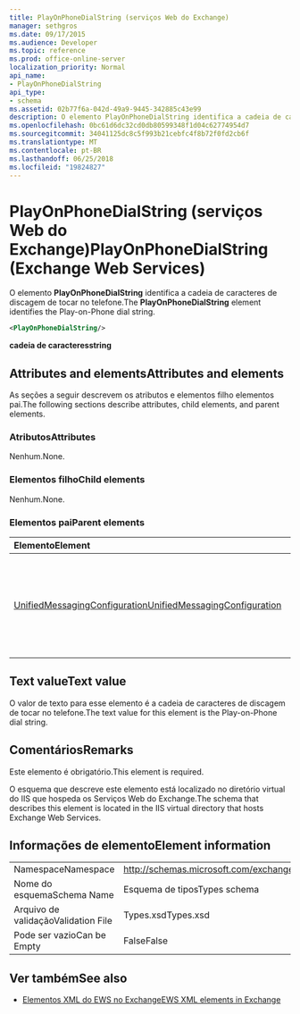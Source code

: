```yaml
---
title: PlayOnPhoneDialString (serviços Web do Exchange)
manager: sethgros
ms.date: 09/17/2015
ms.audience: Developer
ms.topic: reference
ms.prod: office-online-server
localization_priority: Normal
api_name:
- PlayOnPhoneDialString
api_type:
- schema
ms.assetid: 02b77f6a-042d-49a9-9445-342885c43e99
description: O elemento PlayOnPhoneDialString identifica a cadeia de caracteres de discagem de tocar no telefone.
ms.openlocfilehash: 0bc61d6dc32cd0db80599348f1d04c62774954d7
ms.sourcegitcommit: 34041125dc8c5f993b21cebfc4f8b72f0fd2cb6f
ms.translationtype: MT
ms.contentlocale: pt-BR
ms.lasthandoff: 06/25/2018
ms.locfileid: "19824827"
---
```

# <a name="playonphonedialstring-exchange-web-services"></a><span data-ttu-id="e29e3-103">PlayOnPhoneDialString (serviços Web do Exchange)</span><span class="sxs-lookup"><span data-stu-id="e29e3-103">PlayOnPhoneDialString (Exchange Web Services)</span></span>

<span data-ttu-id="e29e3-104">O elemento **PlayOnPhoneDialString** identifica a cadeia de caracteres de discagem de tocar no telefone.</span><span class="sxs-lookup"><span data-stu-id="e29e3-104">The **PlayOnPhoneDialString** element identifies the Play-on-Phone dial string.</span></span> 
  
```XML
<PlayOnPhoneDialString/>
```

 <span data-ttu-id="e29e3-105">**cadeia de caracteres**</span><span class="sxs-lookup"><span data-stu-id="e29e3-105">**string**</span></span>
## <a name="attributes-and-elements"></a><span data-ttu-id="e29e3-106">Attributes and elements</span><span class="sxs-lookup"><span data-stu-id="e29e3-106">Attributes and elements</span></span>

<span data-ttu-id="e29e3-107">As seções a seguir descrevem os atributos e elementos filho elementos pai.</span><span class="sxs-lookup"><span data-stu-id="e29e3-107">The following sections describe attributes, child elements, and parent elements.</span></span>
  
### <a name="attributes"></a><span data-ttu-id="e29e3-108">Atributos</span><span class="sxs-lookup"><span data-stu-id="e29e3-108">Attributes</span></span>

<span data-ttu-id="e29e3-109">Nenhum.</span><span class="sxs-lookup"><span data-stu-id="e29e3-109">None.</span></span>
  
### <a name="child-elements"></a><span data-ttu-id="e29e3-110">Elementos filho</span><span class="sxs-lookup"><span data-stu-id="e29e3-110">Child elements</span></span>

<span data-ttu-id="e29e3-111">Nenhum.</span><span class="sxs-lookup"><span data-stu-id="e29e3-111">None.</span></span>
  
### <a name="parent-elements"></a><span data-ttu-id="e29e3-112">Elementos pai</span><span class="sxs-lookup"><span data-stu-id="e29e3-112">Parent elements</span></span>

|<span data-ttu-id="e29e3-113">**Elemento**</span><span class="sxs-lookup"><span data-stu-id="e29e3-113">**Element**</span></span>|<span data-ttu-id="e29e3-114">**Descrição**</span><span class="sxs-lookup"><span data-stu-id="e29e3-114">**Description**</span></span>|
|:-----|:-----|
|[<span data-ttu-id="e29e3-115">UnifiedMessagingConfiguration</span><span class="sxs-lookup"><span data-stu-id="e29e3-115">UnifiedMessagingConfiguration</span></span>](unifiedmessagingconfiguration.md) <br/> |<span data-ttu-id="e29e3-116">Contém informações de configuração de serviço para o serviço de Unificação de mensagens.</span><span class="sxs-lookup"><span data-stu-id="e29e3-116">Contains service configuration information for the Unified Messaging service.</span></span>  <br/> |
   
## <a name="text-value"></a><span data-ttu-id="e29e3-117">Text value</span><span class="sxs-lookup"><span data-stu-id="e29e3-117">Text value</span></span>

<span data-ttu-id="e29e3-118">O valor de texto para esse elemento é a cadeia de caracteres de discagem de tocar no telefone.</span><span class="sxs-lookup"><span data-stu-id="e29e3-118">The text value for this element is the Play-on-Phone dial string.</span></span>
  
## <a name="remarks"></a><span data-ttu-id="e29e3-119">Comentários</span><span class="sxs-lookup"><span data-stu-id="e29e3-119">Remarks</span></span>

<span data-ttu-id="e29e3-120">Este elemento é obrigatório.</span><span class="sxs-lookup"><span data-stu-id="e29e3-120">This element is required.</span></span>
  
<span data-ttu-id="e29e3-121">O esquema que descreve este elemento está localizado no diretório virtual do IIS que hospeda os Serviços Web do Exchange.</span><span class="sxs-lookup"><span data-stu-id="e29e3-121">The schema that describes this element is located in the IIS virtual directory that hosts Exchange Web Services.</span></span>
  
## <a name="element-information"></a><span data-ttu-id="e29e3-122">Informações de elemento</span><span class="sxs-lookup"><span data-stu-id="e29e3-122">Element information</span></span>

|||
|:-----|:-----|
|<span data-ttu-id="e29e3-123">Namespace</span><span class="sxs-lookup"><span data-stu-id="e29e3-123">Namespace</span></span>  <br/> |http://schemas.microsoft.com/exchange/services/2006/types  <br/> |
|<span data-ttu-id="e29e3-124">Nome do esquema</span><span class="sxs-lookup"><span data-stu-id="e29e3-124">Schema Name</span></span>  <br/> |<span data-ttu-id="e29e3-125">Esquema de tipos</span><span class="sxs-lookup"><span data-stu-id="e29e3-125">Types schema</span></span>  <br/> |
|<span data-ttu-id="e29e3-126">Arquivo de validação</span><span class="sxs-lookup"><span data-stu-id="e29e3-126">Validation File</span></span>  <br/> |<span data-ttu-id="e29e3-127">Types.xsd</span><span class="sxs-lookup"><span data-stu-id="e29e3-127">Types.xsd</span></span>  <br/> |
|<span data-ttu-id="e29e3-128">Pode ser vazio</span><span class="sxs-lookup"><span data-stu-id="e29e3-128">Can be Empty</span></span>  <br/> |<span data-ttu-id="e29e3-129">False</span><span class="sxs-lookup"><span data-stu-id="e29e3-129">False</span></span>  <br/> |
   
## <a name="see-also"></a><span data-ttu-id="e29e3-130">Ver também</span><span class="sxs-lookup"><span data-stu-id="e29e3-130">See also</span></span>



- [<span data-ttu-id="e29e3-131">Elementos XML do EWS no Exchange</span><span class="sxs-lookup"><span data-stu-id="e29e3-131">EWS XML elements in Exchange</span></span>](ews-xml-elements-in-exchange.md)

